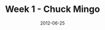 ---
layout: music 
title: "Week 1 - Chuck Mingo"
series: "The Good Life"
date: 2012-06-25 
description: "We’re learning some practical ways to live the good life in the here and now."
audio: "http://www.crossroads.net/players/media/hq/goodlife_01.mp3"
audio-duration: "39:18"
src: "http://www.crossroads.net/players/media/mediumHz/GoodLife_190x110.jpg"
---